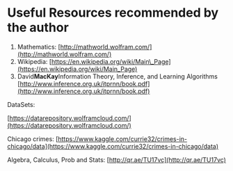 # Useful Resources recommended by the author

1. Mathematics: [http://mathworld.wolfram.com/](http://mathworld.wolfram.com/)
2. Wikipedia: [https://en.wikipedia.org/wiki/Main\_Page](https://en.wikipedia.org/wiki/Main_Page)
3. David**MacKay**Information Theory, Inference, and Learning Algorithms [http://www.inference.org.uk/itprnn/book.pdf](http://www.inference.org.uk/itprnn/book.pdf)

DataSets:

[https://datarepository.wolframcloud.com/](https://datarepository.wolframcloud.com/)

Chicago crimes: [https://www.kaggle.com/currie32/crimes-in-chicago/data](https://www.kaggle.com/currie32/crimes-in-chicago/data)



Algebra, Calculus, Prob and Stats: [http://qr.ae/TU17vc](http://qr.ae/TU17vc) 

